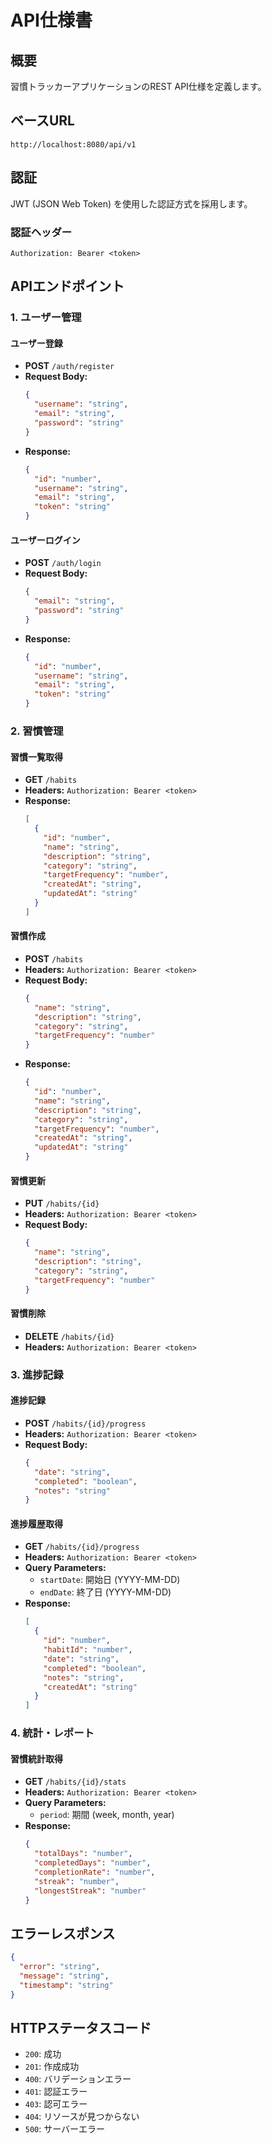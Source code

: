 # API仕様書

## 概要
習慣トラッカーアプリケーションのREST API仕様を定義します。

## ベースURL
```
http://localhost:8080/api/v1
```

## 認証
JWT (JSON Web Token) を使用した認証方式を採用します。

### 認証ヘッダー
```
Authorization: Bearer <token>
```

## APIエンドポイント

### 1. ユーザー管理

#### ユーザー登録
- **POST** `/auth/register`
- **Request Body:**
  ```json
  {
    "username": "string",
    "email": "string",
    "password": "string"
  }
  ```
- **Response:**
  ```json
  {
    "id": "number",
    "username": "string",
    "email": "string",
    "token": "string"
  }
  ```

#### ユーザーログイン
- **POST** `/auth/login`
- **Request Body:**
  ```json
  {
    "email": "string",
    "password": "string"
  }
  ```
- **Response:**
  ```json
  {
    "id": "number",
    "username": "string",
    "email": "string",
    "token": "string"
  }
  ```

### 2. 習慣管理

#### 習慣一覧取得
- **GET** `/habits`
- **Headers:** `Authorization: Bearer <token>`
- **Response:**
  ```json
  [
    {
      "id": "number",
      "name": "string",
      "description": "string",
      "category": "string",
      "targetFrequency": "number",
      "createdAt": "string",
      "updatedAt": "string"
    }
  ]
  ```

#### 習慣作成
- **POST** `/habits`
- **Headers:** `Authorization: Bearer <token>`
- **Request Body:**
  ```json
  {
    "name": "string",
    "description": "string",
    "category": "string",
    "targetFrequency": "number"
  }
  ```
- **Response:**
  ```json
  {
    "id": "number",
    "name": "string",
    "description": "string",
    "category": "string",
    "targetFrequency": "number",
    "createdAt": "string",
    "updatedAt": "string"
  }
  ```

#### 習慣更新
- **PUT** `/habits/{id}`
- **Headers:** `Authorization: Bearer <token>`
- **Request Body:**
  ```json
  {
    "name": "string",
    "description": "string",
    "category": "string",
    "targetFrequency": "number"
  }
  ```

#### 習慣削除
- **DELETE** `/habits/{id}`
- **Headers:** `Authorization: Bearer <token>`

### 3. 進捗記録

#### 進捗記録
- **POST** `/habits/{id}/progress`
- **Headers:** `Authorization: Bearer <token>`
- **Request Body:**
  ```json
  {
    "date": "string",
    "completed": "boolean",
    "notes": "string"
  }
  ```

#### 進捗履歴取得
- **GET** `/habits/{id}/progress`
- **Headers:** `Authorization: Bearer <token>`
- **Query Parameters:**
  - `startDate`: 開始日 (YYYY-MM-DD)
  - `endDate`: 終了日 (YYYY-MM-DD)
- **Response:**
  ```json
  [
    {
      "id": "number",
      "habitId": "number",
      "date": "string",
      "completed": "boolean",
      "notes": "string",
      "createdAt": "string"
    }
  ]
  ```

### 4. 統計・レポート

#### 習慣統計取得
- **GET** `/habits/{id}/stats`
- **Headers:** `Authorization: Bearer <token>`
- **Query Parameters:**
  - `period`: 期間 (week, month, year)
- **Response:**
  ```json
  {
    "totalDays": "number",
    "completedDays": "number",
    "completionRate": "number",
    "streak": "number",
    "longestStreak": "number"
  }
  ```

## エラーレスポンス
```json
{
  "error": "string",
  "message": "string",
  "timestamp": "string"
}
```

## HTTPステータスコード
- `200`: 成功
- `201`: 作成成功
- `400`: バリデーションエラー
- `401`: 認証エラー
- `403`: 認可エラー
- `404`: リソースが見つからない
- `500`: サーバーエラー
